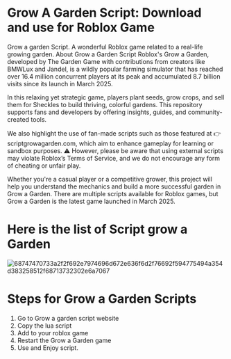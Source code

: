 # Grow A Garden Script: Download and use for Roblox Game
Grow a garden Script. A wonderful Roblox game related to a real-life growing garden.
 About Grow a Garden Script
Roblox's Grow a Garden, developed by The Garden Game with contributions from creators like BMWLux and Jandel, is a wildly popular farming simulator that has reached over 16.4 million concurrent players at its peak and accumulated 8.7 billion visits since its launch in March 2025.

In this relaxing yet strategic game, players plant seeds, grow crops, and sell them for Sheckles to build thriving, colorful gardens. This repository supports fans and developers by offering insights, guides, and community-created tools.

We also highlight the use of fan-made scripts such as those featured at 👉 scriptgrowagarden.com, which aim to enhance gameplay for learning or sandbox purposes.
⚠️ However, please be aware that using external scripts may violate Roblox’s Terms of Service, and we do not encourage any form of cheating or unfair play.

Whether you're a casual player or a competitive grower, this project will help you understand the mechanics and build a more successful garden in Grow a Garden.
There are multiple scripts available for Roblox games, but Grow a Garden is the latest game launched in March 2025. 

# Here is the list of Script grow a Garden
![68747470733a2f2f692e7974696d672e636f6d2f76692f594775494a354d383258512f68713732302e6a7067](https://github.com/user-attachments/assets/155546e0-b681-4955-867a-2fbe49419686)

# Steps for Grow a Garden Scripts
1. Go to Grow a garden script website
2. Copy the lua script
3. Add to your roblox game
4. Restart the Grow a Garden game
5. Use and Enjoy script.


 
